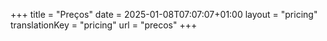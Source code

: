 +++
title = "Preços"
date = 2025-01-08T07:07:07+01:00
layout = "pricing"
translationKey = "pricing"
url = "precos"
+++

